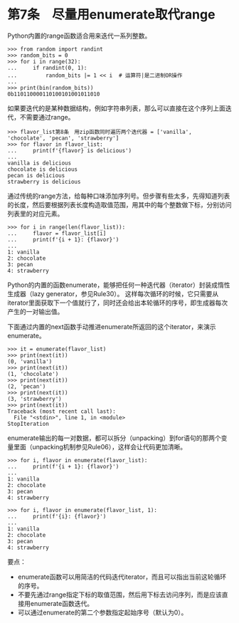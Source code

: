 # 第7条　尽量用enumerate取代range

Python内置的range函数适合用来迭代一系列整数。

```
>>> from random import randint
>>> random_bits = 0
>>> for i in range(32):
...     if randint(0, 1):
...         random_bits |= 1 << i  # 运算符|是二进制OR操作
... 
>>> print(bin(random_bits))
0b110110000110100101001011010
```

如果要迭代的是某种数据结构，例如字符串列表，那么可以直接在这个序列上面迭代，不需要通过range。

```
>>> flavor_list第8条　用zip函数同时遍历两个迭代器 = ['vanilla', 'chocolate', 'pecan', 'strawberry']
>>> for flavor in flavor_list:
...     print(f'{flavor} is delicious')
... 
vanilla is delicious
chocolate is delicious
pecan is delicious
strawberry is delicious
```

通过传统的range方法，给每种口味添加序列号。但步骤有些太多，先得知道列表的长度，然后要根据列表长度构造取值范围，用其中的每个整数做下标，分别访问列表里的对应元素。

```
>>> for i in range(len(flavor_list)):
...     flavor = flavor_list[i]
...     print(f'{i + 1}: {flavor}')
... 
1: vanilla
2: chocolate
3: pecan
4: strawberry
```

Python的内置的函数enumerate，能够把任何一种迭代器（iterator）封装成惰性生成器（lazy generator，参见Rule30）。
这样每次循环的时候，它只需要从iterator里面获取下一个值就行了，同时还会给出本轮循环的序号，即生成器每次产生的一对输出值。

下面通过内置的next函数手动推进enumerate所返回的这个iterator，来演示enumerate。

```
>>> it = enumerate(flavor_list)
>>> print(next(it))
(0, 'vanilla')
>>> print(next(it))
(1, 'chocolate')
>>> print(next(it))
(2, 'pecan')
>>> print(next(it))
(3, 'strawberry')
>>> print(next(it))
Traceback (most recent call last):
  File "<stdin>", line 1, in <module>
StopIteration
```

enumerate输出的每一对数据，都可以拆分（unpacking）到for语句的那两个变量里面（unpacking机制参见Rule06），这样会让代码更加清晰。

```
>>> for i, flavor in enumerate(flavor_list):
...     print(f'{i + 1}: {flavor}')
... 
1: vanilla
2: chocolate
3: pecan
4: strawberry

>>> for i, flavor in enumerate(flavor_list, 1):
...     print(f'{i}: {flavor}')
... 
1: vanilla
2: chocolate
3: pecan
4: strawberry
```

要点：

* enumerate函数可以用简洁的代码迭代iterator，而且可以指出当前这轮循环的序号。
* 不要先通过range指定下标的取值范围，然后用下标去访问序列，而是应该直接用enumerate函数迭代。
* 可以通过enumerate的第二个参数指定起始序号（默认为0）。














